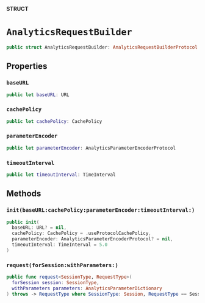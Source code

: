 **STRUCT**

# `AnalyticsRequestBuilder`

```swift
public struct AnalyticsRequestBuilder: AnalyticsRequestBuilderProtocol
```

## Properties
### `baseURL`

```swift
public let baseURL: URL
```

### `cachePolicy`

```swift
public let cachePolicy: CachePolicy
```

### `parameterEncoder`

```swift
public let parameterEncoder: AnalyticsParameterEncoderProtocol
```

### `timeoutInterval`

```swift
public let timeoutInterval: TimeInterval
```

## Methods
### `init(baseURL:cachePolicy:parameterEncoder:timeoutInterval:)`

```swift
public init(
  baseURL: URL? = nil,
  cachePolicy: CachePolicy = .useProtocolCachePolicy,
  parameterEncoder: AnalyticsParameterEncoderProtocol? = nil,
  timeoutInterval: TimeInterval = 5.0
)
```

### `request(forSession:withParameters:)`

```swift
public func request<SessionType, RequestType>(
  forSession session: SessionType,
  withParameters parameters: AnalyticsParameterDictionary
) throws -> RequestType where SessionType: Session, RequestType == SessionType.RequestType
```
